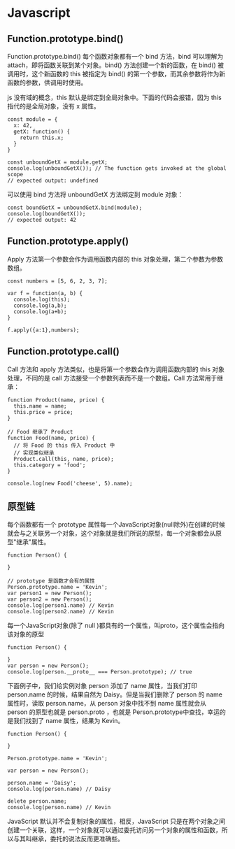 # Javascript

## Function.prototype.bind()
Function.prototype.bind() 
每个函数对象都有一个 bind 方法，bind 可以理解为 attach，即将函数关联到某个对象。bind() 方法创建一个新的函数，在 bind() 被调用时，这个新函数的 this 被指定为 bind() 的第一个参数，而其余参数将作为新函数的参数，供调用时使用。

js 没有域的概念，this 默认是绑定到全局对象中。下面的代码会报错，因为 this 指代的是全局对象，没有 x 属性。
```
const module = {
  x: 42,
  getX: function() {
    return this.x;
  }
}

const unboundGetX = module.getX;
console.log(unboundGetX()); // The function gets invoked at the global scope
// expected output: undefined
```
可以使用 bind 方法将 unboundGetX 方法绑定到 module 对象：
```
const boundGetX = unboundGetX.bind(module);
console.log(boundGetX());
// expected output: 42
```

## Function.prototype.apply()
Apply 方法第一个参数会作为调用函数内部的 this 对象处理，第二个参数为参数数组。
```
const numbers = [5, 6, 2, 3, 7];

var f = function(a, b) {
  console.log(this);
  console.log(a,b);
  console.log(a+b);
}

f.apply({a:1},numbers);
```

## Function.prototype.call()
Call 方法和 apply 方法类似，也是将第一个参数会作为调用函数内部的 this 对象处理，不同的是 call 方法接受一个参数列表而不是一个数组。Call 方法常用于继承：

```
function Product(name, price) {
  this.name = name;
  this.price = price;
}

// Food 继承了 Product
function Food(name, price) {
  // 将 Food 的 this 传入 Product 中
  // 实现类似继承
  Product.call(this, name, price); 
  this.category = 'food';
}

console.log(new Food('cheese', 5).name); 
```

## 原型链

每个函数都有一个 prototype 属性每一个JavaScript对象(null除外)在创建的时候就会与之关联另一个对象，这个对象就是我们所说的原型，每一个对象都会从原型"继承"属性。
```
function Person() {

}

// prototype 是函数才会有的属性
Person.prototype.name = 'Kevin';
var person1 = new Person();
var person2 = new Person();
console.log(person1.name) // Kevin
console.log(person2.name) // Kevin
```
每一个JavaScript对象(除了 null )都具有的一个属性，叫proto，这个属性会指向该对象的原型
```
function Person() {

}
var person = new Person();
console.log(person.__proto__ === Person.prototype); // true
```

下面例子中，我们给实例对象 person 添加了 name 属性，当我们打印 person.name 的时候，结果自然为 Daisy。但是当我们删除了 person 的 name 属性时，读取 person.name，从 person 对象中找不到 name 属性就会从 person 的原型也就是 person.proto ，也就是 Person.prototype中查找，幸运的是我们找到了 name 属性，结果为 Kevin。
```
function Person() {

}

Person.prototype.name = 'Kevin';

var person = new Person();

person.name = 'Daisy';
console.log(person.name) // Daisy

delete person.name;
console.log(person.name) // Kevin
```
JavaScript 默认并不会复制对象的属性，相反，JavaScript 只是在两个对象之间创建一个关联，这样，一个对象就可以通过委托访问另一个对象的属性和函数，所以与其叫继承，委托的说法反而更准确些。